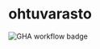# ohtuvarasto

![GHA workflow badge](https://github.com/oliverk2004/ohtuvarasto/workflows/CI/badge.svg)

